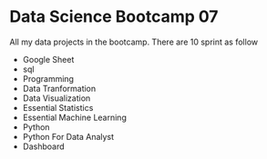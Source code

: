 # Data Science Bootcamp 07

All my data projects in the bootcamp. There are 10 sprint as follow

- Google Sheet 
- sql
- Programming 
- Data Tranformation
- Data Visualization
- Essential Statistics
- Essential Machine Learning
- Python 
- Python For Data Analyst
- Dashboard
